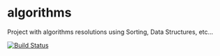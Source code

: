 # algorithms
Project with algorithms resolutions using Sorting, Data Structures, etc...

[![Build Status](https://travis-ci.org/guide-apps/algorithms.svg?branch=master)](https://travis-ci.org/guide-apps/algorithms)
